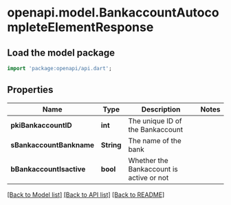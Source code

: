# openapi.model.BankaccountAutocompleteElementResponse

## Load the model package
```dart
import 'package:openapi/api.dart';
```

## Properties
Name | Type | Description | Notes
------------ | ------------- | ------------- | -------------
**pkiBankaccountID** | **int** | The unique ID of the Bankaccount | 
**sBankaccountBankname** | **String** | The name of the bank | 
**bBankaccountIsactive** | **bool** | Whether the Bankaccount is active or not | 

[[Back to Model list]](../README.md#documentation-for-models) [[Back to API list]](../README.md#documentation-for-api-endpoints) [[Back to README]](../README.md)


